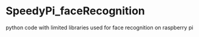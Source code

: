 # SpeedyPi_faceRecognition
python code with limited libraries used for face recognition on raspberry pi 
